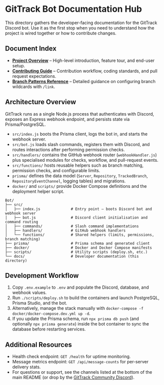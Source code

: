 # GitTrack Bot Documentation Hub

This directory gathers the developer-facing documentation for the GitTrack Discord bot. Use it as the first stop when you need to understand how the project is wired together or how to contribute changes.

## Document Index

- **[Project Overview](../README.md)** – High-level introduction, feature tour, and end-user setup.
- **[Contributing Guide](CONTRIBUTING.md)** – Contribution workflow, coding standards, and pull request expectations.
- **[Branch Patterns Reference](BRANCH_PATTERNS.md)** – Detailed guidance on configuring branch wildcards with `/link`.

## Architecture Overview

GitTrack runs as a single Node.js process that authenticates with Discord, exposes an Express webhook endpoint, and persists state via Prisma/PostgreSQL.

- `src/index.js` boots the Prisma client, logs the bot in, and starts the webhook server.
- `src/bot.js` loads slash commands, registers them with Discord, and routes interactions after performing permission checks.
- `src/handlers/` contains the GitHub webhook router (`webhookHandler.js`) plus specialised modules for checks, workflow, and pull-request events.
- `src/functions/` hosts reusable helpers such as branch matching, permission checks, and configurable limits.
- `prisma/` defines the data model (`Server`, `Repository`, `TrackedBranch`, `RepositoryEventChannel`, logging tables) and migrations.
- `docker/` and `scripts/` provide Docker Compose definitions and the deployment helper script.

```
Bot/
├── src/
│   ├── index.js              # Entry point – boots Discord bot and webhook server
│   ├── bot.js                # Discord client initialisation and command routing
│   ├── commands/             # Slash command implementations
│   ├── handlers/             # GitHub webhook handlers
│   └── functions/            # Shared helpers (limits, permissions, branch matching)
├── prisma/                   # Prisma schema and generated client
├── docker/                   # Docker and Docker Compose manifests
├── scripts/                  # Utility scripts (deploy.sh, etc.)
└── docs/                     # Developer documentation (this directory)
```

## Development Workflow

1. Copy `.env.example` to `.env` and populate the Discord, database, and webhook values.
2. Run `./scripts/deploy.sh` to build the containers and launch PostgreSQL, Prisma Studio, and the bot.
3. Alternatively, manage the stack manually with `docker-compose -f docker/docker-compose.dev.yml up -d`.
4. If you update the Prisma schema, run `npx prisma db push` (and optionally `npx prisma generate`) inside the bot container to sync the database before restarting services.

## Additional Resources

- Health check endpoint: `GET /health` for uptime monitoring.
- Message metrics endpoint: `GET /api/message-counts` for per-server delivery stats.
- For questions or support, see the channels listed at the bottom of the main README (or drop by the [GitTrack Community Discord](https://discord.gg/4GNcUDNbsC)).
